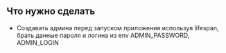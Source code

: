 ## Что нужно сделать
- Создавать админа перед запуском приложения используя lifespan, брать данные пароля и логина из env ADMIN_PASSWORD, ADMIN_LOGIN